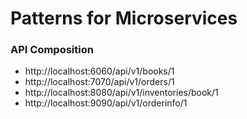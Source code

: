 # Patterns for Microservices

### API Composition

- http://localhost:6060/api/v1/books/1
- http://localhost:7070/api/v1/orders/1
- http://localhost:8080/api/v1/inventories/book/1
- http://localhost:9090/api/v1/orderinfo/1